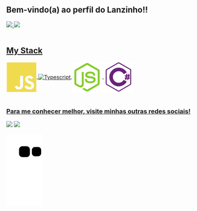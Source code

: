 ## Bem-vindo(a) ao perfil do Lanzinho!!
<div>
  <a href="https://github.com/YlanzeY">
  <img height="220em" src="https://github-readme-stats.vercel.app/api?username=YlanzinhoY&show_icons=true&theme=radical&include_all_commits=true&count_private=true"/>
  <img height="400em" src="https://github-readme-stats.vercel.app/api/top-langs/?username=YlanzinhoY&langs_count=6&theme=radical"/>
</div>
<div style="display: inline_block"><br>
  <h2>My Stack</h2>
  <img align="center" alt="JS" height="80" width="80" src="https://raw.githubusercontent.com/devicons/devicon/master/icons/javascript/javascript-plain.svg">
  <img align="center" alt="Typescript" height="80" width="80" src="https://cdn.jsdelivr.net/gh/devicons/devicon/icons/typescript/typescript-original.svg">
  <img align="center" alt="Node" height="80" width="80" src="https://raw.githubusercontent.com/devicons/devicon/master/icons/nodejs/nodejs-plain.svg">
  <img align="center" alt="React" height="80" width="80" src="https://raw.githubusercontent.com/devicons/devicon/master/icons/csharp/csharp-line.svg">
          
  
</div>
 
 <br>
 
  ### Para me conhecer melhor, visite minhas outras redes sociais!
 
<div> 
  <a href="https://www.instagram.com/enzo_lanzellotti/" target="_blank"><img src="https://img.shields.io/badge/-Instagram-%23E4405F?style=for-the-badge&logo=instagram&logoColor=white" target="_blank"></a>
  <a href="https://www.linkedin.com/in/enzo-lanzellotti/" target="_blank"><img src="https://img.shields.io/badge/-LinkedIn-%230077B5?style=for-the-badge&logo=linkedin&logoColor=white" target="_blank"></a> 
 
  ![Snake animation](https://github.com/YlanzinhoY/YlanzinhoY/blob/output/github-contribution-grid-snake.svg)

</div>
